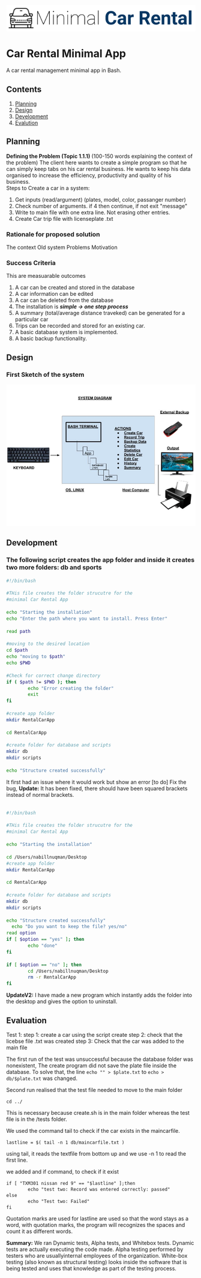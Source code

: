 ![CarRental](logo.png)

Car Rental Minimal App
===========================

A car rental management minimal app in Bash.

Contents
-----
  1. [Planning](#planning)
  1. [Design](#design)
  1. [Development](#development)
  1. [Evalution](#evaluation)

Planning
----------
**Defining the Problem (Topic 1.1.1)**
(100-150 words explaining the context of the problem)
The client here wants to create a simple program so that he can simply keep tabs on his car rental business. He wants to keep his data organised to increase the efficiency, productivity and quality of his business.
<br> Steps to Create a car in a system: <br>
1. Get inputs (read/argument) (plates, model, color, passanger number)
2. Check number of arguments. if 4 then continue, if not exit "message"
3. Write to main file with one extra line. Not erasing other entries.
4. Create Car trip file with licenseplate .txt

### Rationale for proposed solution
The context
Old system
Problems
Motivation

### Success Criteria
This are measuarable outcomes
1. A car can be created and stored in the database
1. A car information can be edited
1. A car can be deleted from the database
1. The installation is ***simple -> one step process***
1. A summary (total/average distance traveked) can be generated for a particular car
1. Trips can be recorded and stored for an existing car.
1. A basic database system is implemented.
1. A basic backup functionality.


Design
---------
### First Sketch of the system
![SystemDiagram](ComSciSystemDiagram.jpg)

Development
--------
### The following script creates the app folder and inside it creates two more folders: db and sports
```.sh
#!/bin/bash

#THis file creates the folder strucutre for the
#minimal Car Rental App

echo "Starting the installation"
echo "Enter the path where you want to install. Press Enter"

read path

#moving to the desired location
cd $path
echo "moving to $path"
echo $PWD

#Check for correct change directory
if ( $path != $PWD ); then
        echo "Error creating the folder"
        exit
fi

#create app folder
mkdir RentalCarApp

cd RentalCarApp

#create folder for database and scripts
mkdir db
mkdir scripts

echo "Structure created successfully"
```
It first had an issue where it would work but show an error [to do] Fix the bug,
**Update:**
It has been fixed, there should have been squared brackets instead of normal brackets.

```.sh

#!/bin/bash

#THis file creates the folder strucutre for the
#minimal Car Rental App

echo "Starting the installation"

cd /Users/nabillnuqman/Desktop
#create app folder
mkdir RentalCarApp

cd RentalCarApp

#create folder for database and scripts
mkdir db
mkdir scripts

echo "Structure created successfully"
  echo "Do you want to keep the file? yes/no"
read option
if [ $option == "yes" ]; then
        echo "done"
fi

if [ $option == "no" ]; then
        cd /Users/nabillnuqman/Desktop
        rm -r RentalCarApp
fi
```
**UpdateV2:**
I have made a new program which instantly adds the folder into the desktop and gives the option to uninstall.

Evaluation
-----------
Test 1:
step 1: create a car using the script create
step 2: check that the licebse file .txt was created
step 3: Check that the car was added to the main file

The first run of the test was unsuccessful because the database folder was nonexistent, The create program did not save the plate file inside the database. To solve that, the line `echo "" > $plate.txt` to `echo > db/$plate.txt` was changed.

Second run realised that the test file needed to move to the main folder
```
cd ../
```
This is necessary because create.sh is in the main folder whereas the test file is in the /tests folder.

We used the command tail to check if the car exists in the maincarfile.
```
lastline = $( tail -n 1 db/maincarfile.txt )
```
using tail, it reads the textfile from bottom up and we use -n 1 to read the first line.

we added and if command, to check if it exist
```
if [ "TXM301 nissan red 9" == "$lastline" ];then
        echo "test two: Record was entered correctly: passed"
else
        echo "Test two: Failed"
fi
```
Quotation marks are used for lastline are used so that the word stays as a word, with quotation marks, the program will recognizes the spaces and count it as different words.

**Summary:**
We ran Dynamic tests, Alpha tests, and Whitebox tests. Dynamic tests are actually executing the code made. Alpha testing performed by testers who are usuallyinternal employees of the organization. White-box testing (also known as structural testing) looks inside the software that is being tested and uses that knowledge as part of the testing process.
